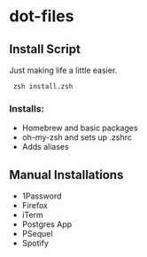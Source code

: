 # dot-files

## Install Script

Just making life a little easier.

```
 zsh install.zsh
```

### Installs:

- Homebrew and basic packages
- oh-my-zsh and sets up .zshrc
- Adds aliases

## Manual Installations

- 1Password
- Firefox
- iTerm
- Postgres App
- PSequel
- Spotify
